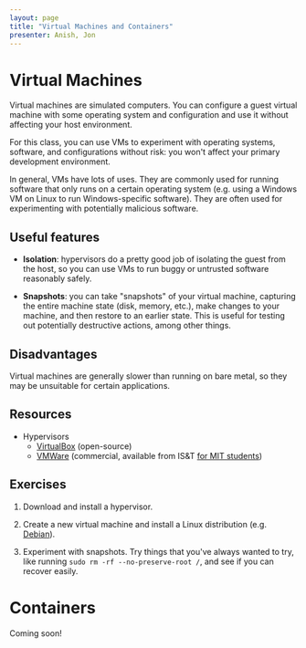 ```yaml
---
layout: page
title: "Virtual Machines and Containers"
presenter: Anish, Jon
---
```


# Virtual Machines

Virtual machines are simulated computers. You can configure a guest virtual
machine with some operating system and configuration and use it without
affecting your host environment.

For this class, you can use VMs to experiment with operating systems, software,
and configurations without risk: you won't affect your primary development
environment.

In general, VMs have lots of uses. They are commonly used for running software
that only runs on a certain operating system (e.g. using a Windows VM on Linux
to run Windows-specific software). They are often used for experimenting with
potentially malicious software.

## Useful features

- **Isolation**: hypervisors do a pretty good job of isolating the guest from
the host, so you can use VMs to run buggy or untrusted software reasonably
safely.

- **Snapshots**: you can take "snapshots" of your virtual machine, capturing
the entire machine state (disk, memory, etc.), make changes to your machine,
and then restore to an earlier state. This is useful for testing out
potentially destructive actions, among other things.

## Disadvantages

Virtual machines are generally slower than running on bare metal, so they may
be unsuitable for certain applications.

## Resources

- Hypervisors
    - [VirtualBox](https://www.virtualbox.org/) (open-source)
    - [VMWare](https://www.vmware.com/) (commercial, available from IS&T [for
    MIT students](https://ist.mit.edu/vmware-fusion))

## Exercises

1. Download and install a hypervisor.

1. Create a new virtual machine and install a Linux distribution (e.g.
[Debian](https://www.debian.org/)).

1. Experiment with snapshots. Try things that you've always wanted to try, like
   running `sudo rm -rf --no-preserve-root /`, and see if you can recover
   easily.

# Containers

Coming soon!
